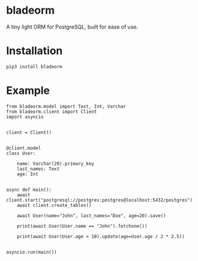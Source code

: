 # bladeorm
A tiny light ORM for PostgreSQL, built for ease of use.
# Installation
```bash
pip3 install bladeorm
```
# Example
```python3
from bladeorm.model import Text, Int, Varchar
from bladeorm.client import Client
import asyncio


client = Client()


@client.model
class User:

    name: Varchar(20).primary_key
    last_names: Text
    age: Int


async def main():
    await client.start("postgresql://postgres:postgres@localhost:5432/postgres")
    await client.create_tables()

    await User(name="John", last_names="Doe", age=20).save()

    print(await User(User.name == "John").fetchone())

    print(await User(User.age > 10).update(age=User.age / 2 * 2.5))


asyncio.run(main())

```
